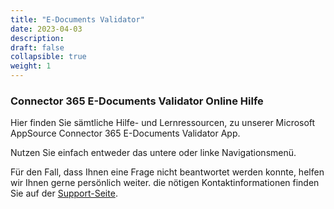 ```yaml
---
title: "E-Documents Validator"
date: 2023-04-03
description: 
draft: false
collapsible: true
weight: 1
---
```


### Connector 365 E-Documents Validator Online Hilfe

Hier finden Sie sämtliche Hilfe- und Lernressourcen, zu unserer Microsoft AppSource Connector 365 E-Documents Validator App.

Nutzen Sie einfach entweder das untere oder linke Navigationsmenü.

Für den Fall, dass Ihnen eine Frage nicht beantwortet werden konnte, helfen wir Ihnen gerne persönlich weiter. die nötigen Kontaktinformationen finden Sie auf der [Support-Seite](de-de/apps/help-and-support/).
